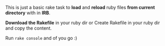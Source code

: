 This is just a basic rake task to **load** and **reload** ruby files **from current directory** with
in **IRB**.

**Download the Rakefile** in your ruby dir or
Create Rakefile in your ruby dir and copy the content.

Run ```rake console``` and of you go :)
